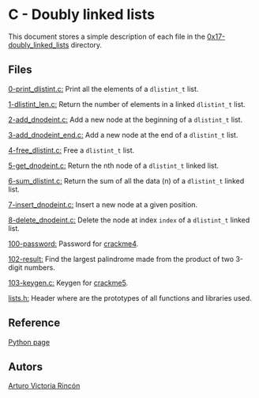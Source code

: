 # C - Doubly linked lists
This document stores a simple description of each file in the [0x17-doubly_linked_lists](https://github.com/arvicrin/holbertonschool-low_level_programming/tree/master/0x17-doubly_linked_lists "0x17-doubly_linked_lists") directory.

## Files

[0-print_dlistint.c:](https://github.com/arvicrin/holbertonschool-low_level_programming/blob/master/0x17-doubly_linked_lists/0-print_dlistint.c "0-print_dlistint.c")
Print all the elements of a `dlistint_t` list.

[1-dlistint_len.c:](https://github.com/arvicrin/holbertonschool-low_level_programming/blob/master/0x17-doubly_linked_lists/1-dlistint_len.c "1-dlistint_len.c")
Return the number of elements in a linked `dlistint_t` list.

[2-add_dnodeint.c:](https://github.com/arvicrin/holbertonschool-low_level_programming/blob/master/0x17-doubly_linked_lists/2-add_dnodeint.c "2-add_dnodeint.c")
Add a new node at the beginning of a `dlistint_t` list.

[3-add_dnodeint_end.c:](https://github.com/arvicrin/holbertonschool-low_level_programming/blob/master/0x17-doubly_linked_lists/3-add_dnodeint_end.c "3-add_dnodeint_end.c")
Add a new node at the end of a `dlistint_t` list.

[4-free_dlistint.c:](https://github.com/arvicrin/holbertonschool-low_level_programming/blob/master/0x17-doubly_linked_lists/4-free_dlistint.c "4-free_dlistint.c")
Free a `dlistint_t` list.

[5-get_dnodeint.c:](https://github.com/arvicrin/holbertonschool-low_level_programming/blob/master/0x17-doubly_linked_lists/5-get_dnodeint.c "5-get_dnodeint.c")
Return the nth node of a `dlistint_t` linked list.

[6-sum_dlistint.c:](https://github.com/arvicrin/holbertonschool-low_level_programming/blob/master/0x17-doubly_linked_lists/6-sum_dlistint.c "6-sum_dlistint.c")
Return the sum of all the data (n) of a `dlistint_t` linked list.

[7-insert_dnodeint.c:](https://github.com/arvicrin/holbertonschool-low_level_programming/blob/master/0x17-doubly_linked_lists/7-insert_dnodeint.c "7-insert_dnodeint.c")
Insert a new node at a given position.

[8-delete_dnodeint.c:](https://github.com/arvicrin/holbertonschool-low_level_programming/blob/master/0x17-doubly_linked_lists/8-delete_dnodeint.c "8-delete_dnodeint.c")
Delete the node at index `index` of a `dlistint_t` linked list.

[100-password:](https://github.com/arvicrin/holbertonschool-low_level_programming/blob/master/0x17-doubly_linked_lists/100-password "100-password")
Password for [crackme4](https://github.com/holbertonschool/0x17.c "crackme4").

[102-result:](https://github.com/arvicrin/holbertonschool-low_level_programming/blob/master/0x17-doubly_linked_lists/102-result "102-result")
Find the largest palindrome made from the product of two 3-digit numbers.

[103-keygen.c:](https://github.com/arvicrin/holbertonschool-low_level_programming/blob/master/0x17-doubly_linked_lists/103-keygen.c "103-keygen.c")
Keygen for [crackme5](https://github.com/holbertonschool/0x17.c "crackme5").

[lists.h:](https://github.com/arvicrin/holbertonschool-low_level_programming/blob/master/0x17-doubly_linked_lists/lists.h "lists.h")
Header where are the prototypes of all functions  and libraries used.

## Reference 
[Python page](https://www.python.org/)
## Autors
[Arturo Victoria Rincón](https://twitter.com/arvicrin)
